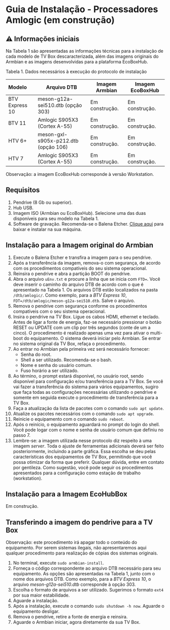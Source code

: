 # Guia de Instalação - Processadores Amlogic (em construção)

## ⚠️ Informações iniciais

Na Tabela 1 são apresentadas as informações técnicas para a instalação de cada modelo de TV Box descaracterizada, além das imagens originais do Armbian e as imagens desenvolvidas para a plataforma EcoBoxHub.

Tabela 1. Dados necessários à execução do protocolo de instalação

| Modelo         | Arquivo DTB                          | Imagem Armbian | Imagem EcoBoxHub |
| :------------- | ------------------------------------ | -------------- | ---------------- |
| BTV Express 10 | meson-g12a-sei510.dtb (opção 303)    | Em construção. | Em construção.   |
| BTV 11         | Amlogic S905X3 (Cortex A-55)         | Em construção. | Em construção.   |
| HTV 6+         | meson-gxl-s905x-p212.dtb (opção 106) | Em construção. | Em construção.   |
| HTV 7          | Amlogic S905X3 (Cortex A-55)         | Em construção. | Em construção.   |

Observação: a imagem EcoBoxHub corresponde à versão Workstation.

## Requisitos

1. Pendrive (8 Gb ou superior).
2. Hub USB.
3. Imagem ISO (Armbian ou EcoBoxHub). Selecione uma das duas disponíveis para seu modelo na Tabela 1.
4. Software de gravação. Recomenda-se o Balena Etcher. [Clique aqui](https://www.balena.io/etcher/) para baixar e instalar na sua máquina.

## Instalação para a Imagem original do Armbian

1. Execute o Balena Etcher e transfira a imagem para o seu pendrive. 
2. Após a transferência da imagem, remova-o com segurança, de acordo com os procedimentos compatíveis do seu sistema operacional.
3. Reinsira o pendrive e abra a partição BOOT do pendrive.
4. Abra o arquivo `uEnv.txt` e procure a linha que se inicia com `FTD=`. Você deve inserir o caminho do arquivo DTB de acordo com o que é apresentado na Tabela 1. Os arquivos DTB estão localizados na pasta `/dtb/amlogic/`. Como exemplo, para a *BTV Express 10*, `FDT=/dtb/amlogic/meson-g12a-sei510.dtb`. Salve o arquivo.
5. Remova o pendrive com segurança conforme os procedimentos compatíveis com o seu sistema operacional.
6. Insira o pendrive na TV Box. Ligue os cabos HDMI, ethernet e teclado. Antes de ligar a fonte de energia, faz-se necessário pressionar o botão RESET ou UPDATE com um clip por três segundos (conte de um a cinco). O procedimento é realizado apenas uma vez para ativar o multi-boot do equipamento. O sistema deverá iniciar pelo Armbian. Se entrar no sistema original da TV Box, refaça o procedimento.
7. Ao entrar no Armbian pela primeira vez será necessário fornecer:
   - Senha do root.
   - Shell a ser utilizado. Recomenda-se o bash.
   - Nome e senha do usuário comum.
   - Fuso horário a ser utilizado.
8. Ao término, o prompt estará disponível, no usuário root, sendo disponível para configuração e/ou transferência para a TV Box. Se você vai fazer a transferência do sistema para vários equipamentos, sugiro que faça todas as configurações necessárias utilizando o pendrive e somente em seguida execute o procedimento de transferência para a TV Box.
9. Faça a atualização da lista de pacotes com o comando `sudo apt update`.
10. Atualize os pacotes necessários com o comando `sudo apt upgrade`.
11. Reinicie o equipamento com o comando `sudo reboot`.
12. Após o reinício, o equipamento aguardará no prompt do login do shell. Você pode logar com o nome e senha de usuário comum que definiu no passo 7.
13. Lembre-se: a imagem utilizada nesse protocolo diz respeito à uma imagem *server*. Toda o ajuste de ferramentas adicionais deverá ser feito posteriormente, incluindo a parte gráfica. Essa escolha se deu pelas características dos equipamentos de TV Box, permitindo que você possa otimizar da forma que preferir. Qualquer dúvida, entre em contato por gentileza. Como sugestão, você pode seguir os procedimentos apresentados para a configuração como estação de trabalho (workstation).

## Instalação para a Imagem EcoHubBox

Em construção.

## Transferindo a imagem do pendrive para a TV Box

Observação: este procedimento irá apagar todo o conteúdo do equipamento. Por serem sistemas ilegais, não apresentaremos aqui qualquer procedimento para realização de cópias dos sistemas originais.

1. No terminal, execute `sudo armbian-install`.
2. Forneça o código correspondente ao arquivo DTB necessário para seu equipamento. As opções são apresentadas na Tabela 1, junto com o nome dos arquivos DTB. Como exemplo, para a *BTV Express 10*, o arquivo *meson-g12a-sei510.dtb* corresponde à opção 303.
3. Escolha o formato de arquivos a ser utilizado. Sugerimos o formato `ext4` por sua maior estabilidade.
4. Aguarde a instalação.
5. Após a instalação, execute o comando `sudo shutdown -h now`. Aguarde o equipamento desligar.
6. Remova o pendrive, retire a fonte de energia e reinsira.
7. Aguarde o Armbian iniciar, agora diretamente da sua TV Box.
